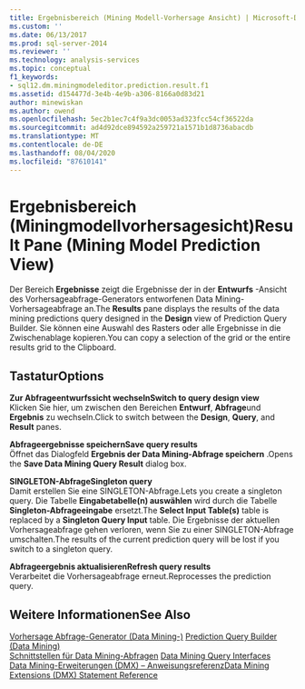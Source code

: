 ```yaml
---
title: Ergebnisbereich (Mining Modell-Vorhersage Ansicht) | Microsoft-Dokumentation
ms.custom: ''
ms.date: 06/13/2017
ms.prod: sql-server-2014
ms.reviewer: ''
ms.technology: analysis-services
ms.topic: conceptual
f1_keywords:
- sql12.dm.miningmodeleditor.prediction.result.f1
ms.assetid: d154477d-3e4b-4e9b-a306-8166a0d83d21
author: minewiskan
ms.author: owend
ms.openlocfilehash: 5ec2b1ec7c4f9a3dc0053ad323fcc54cf36522da
ms.sourcegitcommit: ad4d92dce894592a259721a1571b1d8736abacdb
ms.translationtype: MT
ms.contentlocale: de-DE
ms.lasthandoff: 08/04/2020
ms.locfileid: "87610141"
---
```

# <a name="result-pane-mining-model-prediction-view"></a><span data-ttu-id="60063-102">Ergebnisbereich (Miningmodellvorhersagesicht)</span><span class="sxs-lookup"><span data-stu-id="60063-102">Result Pane (Mining Model Prediction View)</span></span>
  <span data-ttu-id="60063-103">Der Bereich **Ergebnisse** zeigt die Ergebnisse der in der **Entwurfs** -Ansicht des Vorhersageabfrage-Generators entworfenen Data Mining-Vorhersageabfrage an.</span><span class="sxs-lookup"><span data-stu-id="60063-103">The **Results** pane displays the results of the data mining predictions query designed in the **Design** view of Prediction Query Builder.</span></span> <span data-ttu-id="60063-104">Sie können eine Auswahl des Rasters oder alle Ergebnisse in die Zwischenablage kopieren.</span><span class="sxs-lookup"><span data-stu-id="60063-104">You can copy a selection of the grid or the entire results grid to the Clipboard.</span></span>  
  
## <a name="options"></a><span data-ttu-id="60063-105">Tastatur</span><span class="sxs-lookup"><span data-stu-id="60063-105">Options</span></span>  
 <span data-ttu-id="60063-106">**Zur Abfrageentwurfssicht wechseln**</span><span class="sxs-lookup"><span data-stu-id="60063-106">**Switch to query design view**</span></span>  
 <span data-ttu-id="60063-107">Klicken Sie hier, um zwischen den Bereichen **Entwurf**, **Abfrage**und **Ergebnis** zu wechseln.</span><span class="sxs-lookup"><span data-stu-id="60063-107">Click to switch between the **Design**, **Query**, and **Result** panes.</span></span>  
  
 <span data-ttu-id="60063-108">**Abfrageergebnisse speichern**</span><span class="sxs-lookup"><span data-stu-id="60063-108">**Save query results**</span></span>  
 <span data-ttu-id="60063-109">Öffnet das Dialogfeld **Ergebnis der Data Mining-Abfrage speichern** .</span><span class="sxs-lookup"><span data-stu-id="60063-109">Opens the **Save Data Mining Query Result** dialog box.</span></span>  
  
 <span data-ttu-id="60063-110">**SINGLETON-Abfrage**</span><span class="sxs-lookup"><span data-stu-id="60063-110">**Singleton query**</span></span>  
 <span data-ttu-id="60063-111">Damit erstellen Sie eine SINGLETON-Abfrage.</span><span class="sxs-lookup"><span data-stu-id="60063-111">Lets you create a singleton query.</span></span> <span data-ttu-id="60063-112">Die Tabelle **Eingabetabelle(n) auswählen** wird durch die Tabelle **Singleton-Abfrageeingabe** ersetzt.</span><span class="sxs-lookup"><span data-stu-id="60063-112">The **Select Input Table(s)** table is replaced by a **Singleton Query Input** table.</span></span> <span data-ttu-id="60063-113">Die Ergebnisse der aktuellen Vorhersageabfrage gehen verloren, wenn Sie zu einer SINGLETON-Abfrage umschalten.</span><span class="sxs-lookup"><span data-stu-id="60063-113">The results of the current prediction query will be lost if you switch to a singleton query.</span></span>  
  
 <span data-ttu-id="60063-114">**Abfrageergebnis aktualisieren**</span><span class="sxs-lookup"><span data-stu-id="60063-114">**Refresh query results**</span></span>  
 <span data-ttu-id="60063-115">Verarbeitet die Vorhersageabfrage erneut.</span><span class="sxs-lookup"><span data-stu-id="60063-115">Reprocesses the prediction query.</span></span>  
  
## <a name="see-also"></a><span data-ttu-id="60063-116">Weitere Informationen</span><span class="sxs-lookup"><span data-stu-id="60063-116">See Also</span></span>  
 <span data-ttu-id="60063-117">[Vorhersage Abfrage-Generator &#40;Data Mining-&#41;](prediction-query-builder-data-mining.md) </span><span class="sxs-lookup"><span data-stu-id="60063-117">[Prediction Query Builder &#40;Data Mining&#41;](prediction-query-builder-data-mining.md) </span></span>  
 <span data-ttu-id="60063-118">[Schnittstellen für Data Mining-Abfragen](data-mining/data-mining-query-tools.md) </span><span class="sxs-lookup"><span data-stu-id="60063-118">[Data Mining Query Interfaces](data-mining/data-mining-query-tools.md) </span></span>  
 [<span data-ttu-id="60063-119">Data Mining-Erweiterungen &#40;DMX&#41; – Anweisungsreferenz</span><span class="sxs-lookup"><span data-stu-id="60063-119">Data Mining Extensions &#40;DMX&#41; Statement Reference</span></span>](/sql/dmx/data-mining-extensions-dmx-statements)  
  
  
